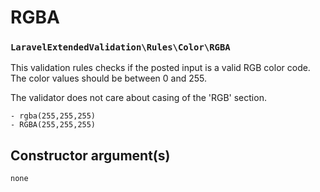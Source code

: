 # RGBA
### `LaravelExtendedValidation\Rules\Color\RGBA`

This validation rules checks if the posted input is a valid RGB color code. The color values should be between 0 and 255.

The validator does not care about casing of the 'RGB' section.

```
- rgba(255,255,255)
- RGBA(255,255,255)
```

## Constructor argument(s)

```php
none
```